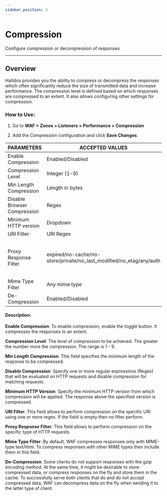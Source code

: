 ```yaml
---
sidebar_position: 3
---
```

# Compression

Configure compression or decompression of responses

---

## Overview

Haltdos provides you the ability to compress or decompress the responses which often significantly reduce the size of transmitted data and increase performance. The compression level is defined based on which responses are compressed to an extent. It also allows configuring other settings for compression.

### How to Use:

1. Go to **WAF > Zones > Listeners > Performance > Compression**

2. Add the Compression configuration and click **Save Changes**.

| PARAMETERS                  | ACCEPTED VALUES                                                     | DEFAULT                                                                    |
|-----------------------------|---------------------------------------------------------------------|----------------------------------------------------------------------------|
| Enable Compression          | Enabled/Disabled                                                    | Disabled                                                                   |
| Compression Level           | Integer (1-9)                                                       | 1                                                                          |
| Min Length Compression      | Length in bytes                                                     | 1000                                                                       |
| Disable Browser Compression | Regex                                                               | blank                                                                      |
| Minimum HTTP version        | Dropdown                                                            | HTTP 1.1                                                                   |
| URI Filter                  | URI Regex                                                           | Blank                                                                      |
| Proxy Response Filter       | expired/no-cache/no-store/private/no_last_modified/no_etag/any/auth | expired, no-cache, no-store, private, no_last_modified, no_etag, any, auth |
| Mime Type Filter            | Any mime type                                                       | text/xml , text/plain                                                      |
| De-Compression              | Enabled/Disabled                                                    | Disabled                                                                   |

#### Description:

**Enable Compression**: To enable compression, enable the toggle button. It compresses the responses to an extent.

**Compression Level**: The level of compression to be achieved. The greater the number more the compression. The range is 1 - 9.

**Min Length Compression**: This field specifies the minimum length of the response to be compressed.

**Disable Compression**: Specify one or more regular expressions (Regex) that will be evaluated on HTTP requests and disable compression for matching requests.

**Minimum HTTP Version**: Specify the minimum HTTP version from which compression will be applied. The response above the specified version is compressed.

**URI Filter**: This field allows to perform compression on the specific URI using one or more regex. If the field is empty then no filter perform.

**Proxy Response Filter**: This field allows to perform compression on the specific type of HTTP requests. 

**Mime Type Filter**: By default, WAF compresses responses only with MIME-type text/html. To compress responses with other MIME types then include them in this field.

**De-Compression**: Some clients do not support responses with the gzip encoding method. At the same time, it might be desirable to store compressed data, or compress responses on the fly and store them in the cache. To successfully serve both clients that do and do not accept compressed data, WAF can decompress data on the fly when sending it to the latter type of client.